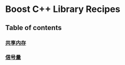 # Boost C++ Library Recipes

## Table of contents

### [共享内存](shared_memory)
### [信号量](semaphores)

